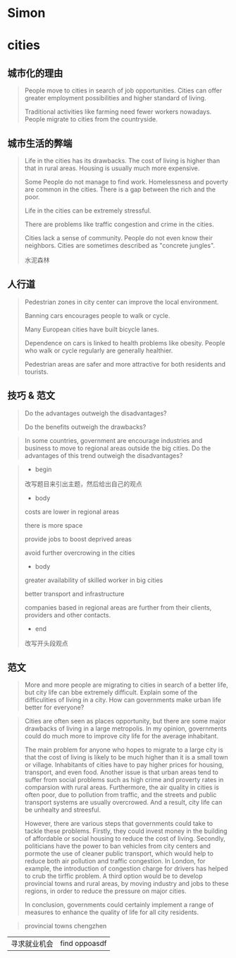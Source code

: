 # Simon

# cities

## 城市化的理由

> People move to cities in search of job opportunities. Cities can offer greater employment possibilities and higher standard of living.
>
> Traditional activities like farming need fewer workers nowadays. People migrate to cities from the countryside.

## 城市生活的弊端

> Life in the cities has its drawbacks. The cost of living is higher than that in rural areas. Housing is usually much more expensive.
>
> Some People do not manage to find work. Homelessness and poverty are common in the cities. There is a gap between the rich and the poor.
>
> Life in the cities can be extremely stressful.
>
> There are problems like traffic congestion and crime in the cities.
>
> Cities lack a sense of community. People do not even know their neighbors. Cities are sometimes described as "concrete jungles".
>
> 水泥森林

## 人行道

> Pedestrian zones in city center can  improve the local environment.
>
> Banning cars encourages people to walk or cycle.
>
> Many European cities have built bicycle lanes.
>
> Dependence on cars is linked to health problems like obesity. People who walk or cycle regularly are generally healthier.
>
> Pedestrian areas are safer and more attractive for both residents and tourists.

## 技巧 & 范文

> Do the advantages outweigh the disadvantages?
>
> Do the benefits outweigh the drawbacks?
>

> In some countries, government are encourage industries and business to move to regional areas outside the big cities. Do the advantages of this trend outweigh the disadvantages?

<blockquote>

- begin

改写题目来引出主题，然后给出自己的观点


- body

costs are lower in regional areas

there is more space

provide jobs to boost deprived areas

avoid further overcrowing in the cities

- body


greater availability of skilled worker in big cities

better transport and infrastructure

companies based in regional areas are further from their clients, providers and other contacts.

- end

改写开头段观点

</blockquote>


## 范文
<blockquote>

More and more people are migrating to cities in search of a better life, but city life can bbe extremely difficult. Explain some of the difficulities of living in a city. How can governments make urban life better for everyone?
</blockquote>


<blockquote>

Cities are often seen as places opportunity, but there are some major drawbacks of living in a large metropolis. In my opinion, governments could do much more to improve city life for the average inhabitant.


The main problem for anyone who hopes to migrate to a large city is that the cost of living is likely to be much higher than it is a small town or village. Inhabitants of cities have to pay higher prices for housing, transport, and even food. Another issue is that urban areas tend to suffer from social problems such as high crime and proverty rates in comparsion with rural areas. Furthermore, the air quality in cities is often poor, due to pollution from traffic, and the streets and public transport systems are usually overcrowed. And a result, city life can be unhealty and streesful.

However, there are various steps that governments could take to tackle these problems. Firstly, they could invest money in the building of affordable or social housing to reduce the cost of living. Secondly, politicians have the power to ban vehicles from city centers and pormote the use of cleaner public transport, which would help to reduce both air pollution and traffic congestion. In London, for example, the introduction of congestion charge for drivers has helped to crub the tirffic problem. A third option would be to develop provincial towns and rural areas, by moving industry and jobs to these regions, in order to reduce the pressure on major cities.

In conclusion, governments could certainly implement a range of measures to enhance the quality of life for all city residents.
</blockquote>

<blockquote>

provincial towns chengzhen

</blockquote>

| | |
| -- | -- | 
| 寻求就业机会 | find oppoasdf| 
